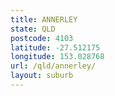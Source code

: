```yaml
---
title: ANNERLEY
state: QLD
postcode: 4103
latitude: -27.512175
longitude: 153.028768
url: /qld/annerley/
layout: suburb
---
```

